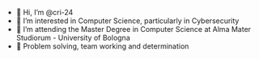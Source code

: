 - 👋 Hi, I’m @cri-24
- 👀 I’m interested in Computer Science, particularly in Cybersecurity
- 🌱 I’m attending the Master Degree in Computer Science at Alma Mater Studiorum - University of Bologna
- 💞️ Problem solving, team working and determination


